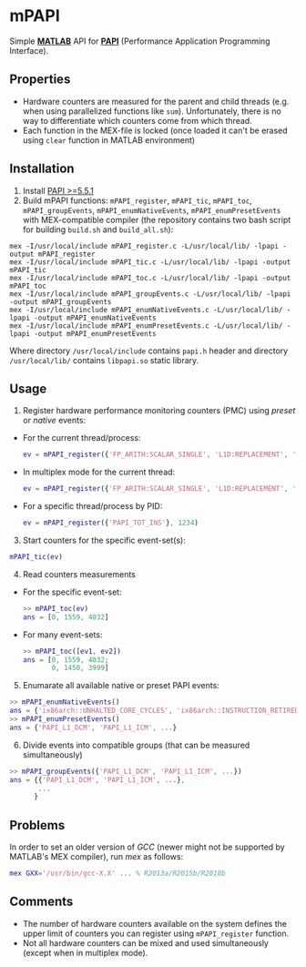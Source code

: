 # mPAPI

Simple [**MATLAB**](https://www.mathworks.com/products/matlab.html) API for [**PAPI**](http://icl.cs.utk.edu/papi/) (Performance Application Programming Interface).

## Properties

* Hardware counters are measured for the parent and child threads (e.g. when using parallelized functions like `sum`). Unfortunately, there is no way to differentiate which counters come from which thread.
* Each function in the MEX-file is locked (once loaded it can't be erased using `clear` function in MATLAB environment)

## Installation

1. Install [PAPI >=5.5.1](http://icl.cs.utk.edu/papi/)
2. Build mPAPI functions: `mPAPI_register`, `mPAPI_tic`, `mPAPI_toc`, `mPAPI_groupEvents`, `mPAPI_enumNativeEvents`, `mPAPI_enumPresetEvents` with MEX-compatible compiler (the repository contains two bash script for building `build.sh` and `build_all.sh`):
```
mex -I/usr/local/include mPAPI_register.c -L/usr/local/lib/ -lpapi -output mPAPI_register
mex -I/usr/local/include mPAPI_tic.c -L/usr/local/lib/ -lpapi -output mPAPI_tic
mex -I/usr/local/include mPAPI_toc.c -L/usr/local/lib/ -lpapi -output mPAPI_toc
mex -I/usr/local/include mPAPI_groupEvents.c -L/usr/local/lib/ -lpapi -output mPAPI_groupEvents
mex -I/usr/local/include mPAPI_enumNativeEvents.c -L/usr/local/lib/ -lpapi -output mPAPI_enumNativeEvents
mex -I/usr/local/include mPAPI_enumPresetEvents.c -L/usr/local/lib/ -lpapi -output mPAPI_enumPresetEvents
```

Where directory ``/usr/local/include`` contains ``papi.h`` header and directory ``/usr/local/lib/`` contains ``libpapi.so`` static library.

## Usage

1. Register hardware performance monitoring counters (PMC) using _preset_ or _native_ events:
  * For the current thread/process:
      ```matlab
      ev = mPAPI_register({'FP_ARITH:SCALAR_SINGLE', 'L1D:REPLACEMENT', 'PAPI_L2_ICA'})
      ```
  * In multiplex mode for the current thread:
      ```matlab
      ev = mPAPI_register({'FP_ARITH:SCALAR_SINGLE', 'L1D:REPLACEMENT', 'PAPI_L2_ICA'}, true)
      ```
  * For a specific thread/process by PID:
      ```matlab
      ev = mPAPI_register({'PAPI_TOT_INS'}, 1234)
      ```
3. Start counters for the specific event-set(s):
```matlab
mPAPI_tic(ev)
```
4. Read counters measurements 
  * For the specific event-set:
      ```matlab
      >> mPAPI_toc(ev)
      ans = [0, 1559, 4032]
      ```
  * For many event-sets:
      ```matlab
      >> mPAPI_toc([ev1, ev2])
      ans = [0, 1559, 4032;
             0, 1450, 3999]
      ````
5. Enumarate all available native or preset PAPI events:
```matlab
>> mPAPI_enumNativeEvents()
ans = {'ix86arch::UNHALTED_CORE_CYCLES', 'ix86arch::INSTRUCTION_RETIRED', ...}
>> mPAPI_enumPresetEvents()
ans = {'PAPI_L1_DCM', 'PAPI_L1_ICM', ...}
```
6. Divide events into compatible groups (that can be measured simultaneously)
```matlab
>> mPAPI_groupEvents({'PAPI_L1_DCM', 'PAPI_L1_ICM', ...})
ans = {{'PAPI_L1_DCM', 'PAPI_L1_ICM', ...},
       ...
      }
```
## Problems

In order to set an older version of _GCC_ (newer might not be supported by MATLAB's MEX compiler), run _mex_ as follows:

```matlab
mex GXX='/usr/bin/gcc-X.X' ... % R2013a/R2015b/R2018b
```

## Comments

* The number of hardware counters available on the system defines the upper limit of counters you can register using ``mPAPI_register`` function.
* Not all hardware counters can be mixed and used simultaneously (except when in multiplex mode).
